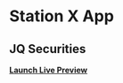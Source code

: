 # Station X App

## JQ Securities

**[Launch Live Preview](https://stationxapp.github.io/jq_securities/)**
